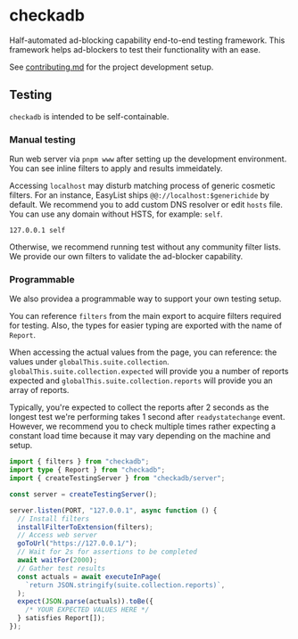 # checkadb

Half-automated ad-blocking capability end-to-end testing framework.
This framework helps ad-blockers to test their functionality with an ease.

See [contributing.md](./contributing.md) for the project development setup.

## Testing

`checkadb` is intended to be self-containable.

### Manual testing

Run web server via `pnpm www` after setting up the development environment.
You can see inline filters to apply and results immeidately.

Accessing `localhost` may disturb matching process of generic cosmetic filters.
For an instance, EasyList ships `@@://localhost:$generichide` by default.
We recommend you to add custom DNS resolver or edit `hosts` file.
You can use any domain without HSTS, for example: `self`.

```
127.0.0.1 self
```

Otherwise, we recommend running test without any community filter lists.
We provide our own filters to validate the ad-blocker capability.

### Programmable

We also providea a programmable way to support your own testing setup.

You can reference `filters` from the main export to acquire filters required
for testing.
Also, the types for easier typing are exported with the name of `Report`.

When accessing the actual values from the page, you can reference: the values
under `globalThis.suite.collection`.
`globalThis.suite.collection.expected` will provide you a number of reports
expected and `globalThis.suite.collection.reports` will provide you an array of
reports.

Typically, you're expected to collect the reports after 2 seconds as the
longest test we're performing takes 1 second after `readystatechange` event.
However, we recommend you to check multiple times rather expecting a constant
load time because it may vary depending on the machine and setup.

```ts
import { filters } from "checkadb";
import type { Report } from "checkadb";
import { createTestingServer } from "checkadb/server";

const server = createTestingServer();

server.listen(PORT, "127.0.0.1", async function () {
  // Install filters
  installFilterToExtension(filters);
  // Access web server
  goToUrl("https://127.0.0.1/");
  // Wait for 2s for assertions to be completed
  await waitFor(2000);
  // Gather test results
  const actuals = await executeInPage(
    `return JSON.stringify(suite.collection.reports)`,
  );
  expect(JSON.parse(actuals)).toBe({
    /* YOUR EXPECTED VALUES HERE */
  } satisfies Report[]);
});
```
